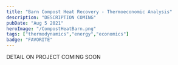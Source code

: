 ```yaml
---
title: "Barn Compost Heat Recovery - Thermoeconomic Analysis"
description: "DESCRIPTION COMING"
pubDate: "Aug 5 2021"
heroImage: "/CompostHeatBarn.png"
tags: ["thermodynamics","energy","economics"]
badge: "FAVORITE"
---
```

DETAIL ON PROJECT COMING SOON
